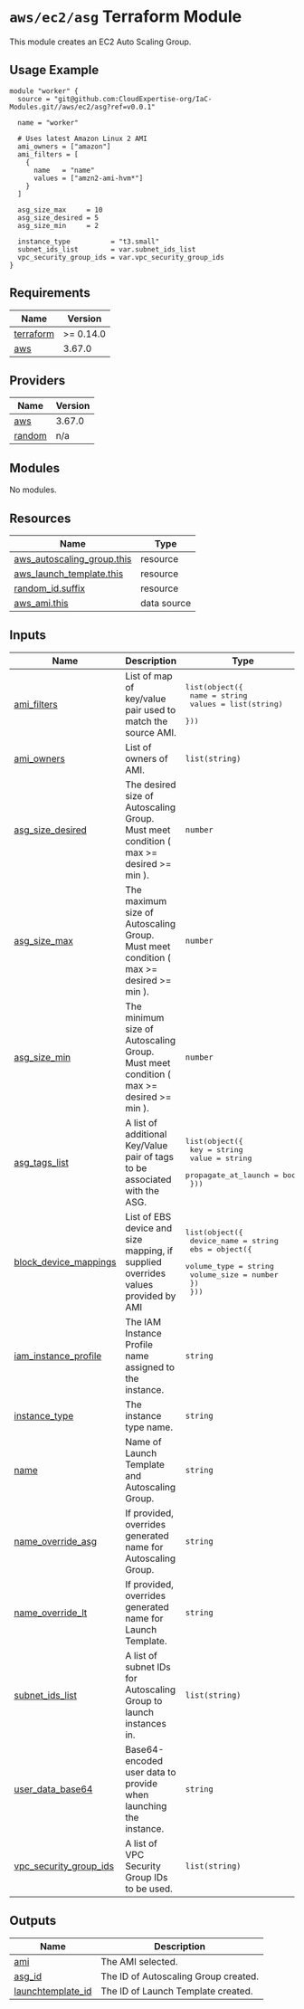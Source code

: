 # `aws/ec2/asg` Terraform Module

This module creates an EC2 Auto Scaling Group. 

## Usage Example

```hcl
module "worker" {
  source = "git@github.com:CloudExpertise-org/IaC-Modules.git//aws/ec2/asg?ref=v0.0.1"

  name = "worker"

  # Uses latest Amazon Linux 2 AMI
  ami_owners = ["amazon"]
  ami_filters = [
    {
      name   = "name"
      values = ["amzn2-ami-hvm*"]
    }
  ]

  asg_size_max     = 10
  asg_size_desired = 5
  asg_size_min     = 2

  instance_type          = "t3.small"
  subnet_ids_list        = var.subnet_ids_list
  vpc_security_group_ids = var.vpc_security_group_ids
}
```

## Requirements

| Name | Version |
|------|---------|
| <a name="requirement_terraform"></a> [terraform](#requirement\_terraform) | >= 0.14.0 |
| <a name="requirement_aws"></a> [aws](#requirement\_aws) | 3.67.0 |

## Providers

| Name | Version |
|------|---------|
| <a name="provider_aws"></a> [aws](#provider\_aws) | 3.67.0 |
| <a name="provider_random"></a> [random](#provider\_random) | n/a |

## Modules

No modules.

## Resources

| Name | Type |
|------|------|
| [aws_autoscaling_group.this](https://registry.terraform.io/providers/hashicorp/aws/3.67.0/docs/resources/autoscaling_group) | resource |
| [aws_launch_template.this](https://registry.terraform.io/providers/hashicorp/aws/3.67.0/docs/resources/launch_template) | resource |
| [random_id.suffix](https://registry.terraform.io/providers/hashicorp/random/latest/docs/resources/id) | resource |
| [aws_ami.this](https://registry.terraform.io/providers/hashicorp/aws/3.67.0/docs/data-sources/ami) | data source |

## Inputs

| Name | Description | Type | Default | Required |
|------|-------------|------|---------|:--------:|
| <a name="input_ami_filters"></a> [ami\_filters](#input\_ami\_filters) | List of map of key/value pair used to match the source AMI. | <pre>list(object({<br>    name   = string<br>    values = list(string)<br>  }))</pre> | n/a | yes |
| <a name="input_ami_owners"></a> [ami\_owners](#input\_ami\_owners) | List of owners of AMI. | `list(string)` | n/a | yes |
| <a name="input_asg_size_desired"></a> [asg\_size\_desired](#input\_asg\_size\_desired) | The desired size of Autoscaling Group. Must meet condition ( max >= desired >= min ). | `number` | `2` | no |
| <a name="input_asg_size_max"></a> [asg\_size\_max](#input\_asg\_size\_max) | The maximum size of Autoscaling Group. Must meet condition ( max >= desired >= min ). | `number` | `2` | no |
| <a name="input_asg_size_min"></a> [asg\_size\_min](#input\_asg\_size\_min) | The minimum size of Autoscaling Group. Must meet condition ( max >= desired >= min ). | `number` | `1` | no |
| <a name="input_asg_tags_list"></a> [asg\_tags\_list](#input\_asg\_tags\_list) | A list of additional Key/Value pair of tags to be associated with the ASG. | <pre>list(object({<br>    key                 = string<br>    value               = string<br>    propagate_at_launch = bool<br>  }))</pre> | `[]` | no |
| <a name="input_block_device_mappings"></a> [block\_device\_mappings](#input\_block\_device\_mappings) | List of EBS device and size mapping, if supplied overrides values provided by AMI | <pre>list(object({<br>    device_name = string<br>    ebs = object({<br>      volume_type = string<br>      volume_size = number<br>    })<br>  }))</pre> | `[]` | no |
| <a name="input_iam_instance_profile"></a> [iam\_instance\_profile](#input\_iam\_instance\_profile) | The IAM Instance Profile name assigned to the instance. | `string` | `""` | no |
| <a name="input_instance_type"></a> [instance\_type](#input\_instance\_type) | The instance type name. | `string` | n/a | yes |
| <a name="input_name"></a> [name](#input\_name) | Name of Launch Template and Autoscaling Group. | `string` | n/a | yes |
| <a name="input_name_override_asg"></a> [name\_override\_asg](#input\_name\_override\_asg) | If provided, overrides generated name for Autoscaling Group. | `string` | `""` | no |
| <a name="input_name_override_lt"></a> [name\_override\_lt](#input\_name\_override\_lt) | If provided, overrides generated name for Launch Template. | `string` | `""` | no |
| <a name="input_subnet_ids_list"></a> [subnet\_ids\_list](#input\_subnet\_ids\_list) | A list of subnet IDs for Autoscaling Group to launch instances in. | `list(string)` | n/a | yes |
| <a name="input_user_data_base64"></a> [user\_data\_base64](#input\_user\_data\_base64) | Base64-encoded user data to provide when launching the instance. | `string` | `""` | no |
| <a name="input_vpc_security_group_ids"></a> [vpc\_security\_group\_ids](#input\_vpc\_security\_group\_ids) | A list of VPC Security Group IDs to be used. | `list(string)` | `[]` | no |

## Outputs

| Name | Description |
|------|-------------|
| <a name="output_ami"></a> [ami](#output\_ami) | The AMI selected. |
| <a name="output_asg_id"></a> [asg\_id](#output\_asg\_id) | The ID of Autoscaling Group created. |
| <a name="output_launchtemplate_id"></a> [launchtemplate\_id](#output\_launchtemplate\_id) | The ID of Launch Template created. |
